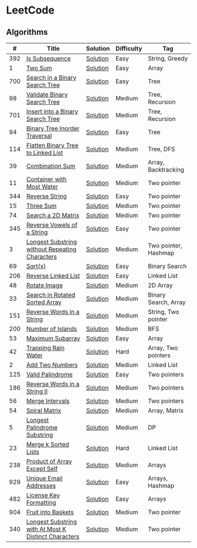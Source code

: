 # LeetCode

## Algorithms

| # | Title | Solution | Difficulty | Tag |
| --- | --- | --- | --- | --- |
| 392 | [Is Subsequence](https://leetcode.com/problems/is-subsequence/) | [Solution](https://github.com/Vigneshsab/LeetCode/blob/main/src/python/_392_.py) | Easy | String, Greedy |
| 1 | [Two Sum](https://leetcode.com/problems/two-sum/)| [Solution](https://github.com/Vigneshsab/LeetCode/blob/main/src/python/_1_.py) | Easy | Array |
| 700 | [Search in a Binary Search Tree](https://leetcode.com/problems/search-in-a-binary-search-tree/) | [Solution](https://github.com/Vigneshsab/LeetCode/blob/main/src/python/_700_.py) | Easy | Tree |
| 98 | [Validate Binary Search Tree](https://leetcode.com/problems/validate-binary-search-tree/) | [Solution](https://github.com/Vigneshsab/LeetCode/blob/main/src/python/_98_.py) | Medium | Tree, Recursion | 
| 701 | [Insert into a Binary Search Tree](https://leetcode.com/problems/insert-into-a-binary-search-tree/) | [Solution](https://github.com/Vigneshsab/LeetCode/blob/main/src/python/_701_.py) | Medium | Tree, Recursion |
| 94 | [Binary Tree Inorder Traversal](https://leetcode.com/problems/binary-tree-inorder-traversal/) | [Solution](https://github.com/Vigneshsab/LeetCode/blob/main/src/python/_94_.py) | Easy | Tree |
| 114 | [Flatten Binary Tree to Linked List](https://leetcode.com/problems/flatten-binary-tree-to-linked-list/) | [Solution](https://github.com/Vigneshsab/LeetCode/blob/main/src/python/_114_.py) | Medium | Tree, DFS |
| 39 | [Combination Sum](https://leetcode.com/problems/combination-sum/) | [Solution](https://github.com/Vigneshsab/LeetCode/blob/main/src/python/_39_.py) | Medium | Array, Backtracking |
| 11 | [Container with Most Water](https://leetcode.com/problems/container-with-most-water/) | [Solution](https://github.com/Vigneshsab/LeetCode/blob/main/src/python/_11_.py) | Medium | Two pointer |
| 344 | [Reverse String](https://leetcode.com/problems/reverse-string/) | [Solution](https://github.com/Vigneshsab/LeetCode/blob/main/src/python/_344_.py) | Easy | Two pointer |
| 15 | [Three Sum](https://leetcode.com/problems/3sum/) | [Solution](https://github.com/Vigneshsab/LeetCode/blob/main/src/python/_15_.py) | Medium | Two pointer |
| 74 | [Search a 2D Matrix](https://leetcode.com/problems/search-a-2d-matrix/) | [Solution](https://github.com/Vigneshsab/LeetCode/blob/main/src/python/_74_.py) | Medium | Two pointer |
| 345 | [Reverse Vowels of a String](https://leetcode.com/problems/reverse-vowels-of-a-string/) | [Solution](https://github.com/Vigneshsab/LeetCode/blob/main/src/python/_345_.py) | Easy | Two pointer|
| 3 | [Longest Substring without Repeating Characters](https://leetcode.com/problems/longest-substring-without-repeating-characters/) | [Solution](https://github.com/Vigneshsab/LeetCode/blob/main/src/python/_3_.py) | Medium | Two pointer, Hashmap |
| 69 | [Sqrt(x)](https://leetcode.com/problems/sqrtx/) | [Solution](https://github.com/Vigneshsab/LeetCode/blob/main/src/python/_69_.py) | Easy | Binary Search |
| 206 | [Reverse Linked List](https://leetcode.com/problems/reverse-linked-list/) | [Solution](https://github.com/Vigneshsab/LeetCode/blob/main/src/python/_206_.py) | Easy | Linked List |
| 48 | [Rotate Image](https://leetcode.com/problems/rotate-image/) | [Solution](https://github.com/Vigneshsab/LeetCode/blob/main/src/python/_48_.py) | Medium | 2D Array |
| 33 | [Search in Rotated Sorted Array](https://leetcode.com/problems/search-in-rotated-sorted-array/) | [Solution](https://github.com/Vigneshsab/LeetCode/blob/main/src/python/_33_.py) | Medium | Binary Search, Array |
| 151 | [Reverse Words in a String](https://leetcode.com/problems/reverse-words-in-a-string/) | [Solution](https://github.com/Vigneshsab/LeetCode/blob/main/src/python/_151_.py) | Medium | String, Two pointer|
| 200 | [Number of Islands](https://leetcode.com/problems/number-of-islands/) | [Solution](https://github.com/Vigneshsab/LeetCode/blob/main/src/python/_200_.py) | Medium | BFS |
| 53 | [Maximum Subarray](https://leetcode.com/problems/maximum-subarray/) | [Solution](https://github.com/Vigneshsab/LeetCode/blob/main/src/python/_53_.py) | Easy | Array |
| 42 | [Trapping Rain Water](https://leetcode.com/problems/trapping-rain-water/) | [Solution](https://github.com/Vigneshsab/LeetCode/blob/main/src/python/_42_.py) | Hard | Array, Two pointers |
| 2 | [Add Two Numbers](https://leetcode.com/problems/add-two-numbers/) | [Solution](https://github.com/Vigneshsab/LeetCode/blob/main/src/python/_2_.py) | Medium | Linked List |
| 125 | [Valid Palindrome](https://leetcode.com/problems/valid-palindrome/) | [Solution](https://github.com/Vigneshsab/LeetCode/blob/main/src/python/_125_.py) | Easy | Two pointers |
| 186 | [Reverse Words in a String II](https://leetcode.com/problems/reverse-words-in-a-string-ii/) | [Solution](https://github.com/Vigneshsab/LeetCode/blob/main/src/python/_186_.py) | Medium | Two pointers |
| 56 | [Merge Intervals](https://leetcode.com/problems/merge-intervals/) | [Solution](https://github.com/Vigneshsab/LeetCode/blob/main/src/python/_56_.py) | Medium | Two pointers| 
| 54 | [Spiral Matrix](https://leetcode.com/problems/spiral-matrix/) | [Solution](https://github.com/Vigneshsab/LeetCode/blob/main/src/python/_54_.py) | Medium | Array, Matrix |
| 5 | [Longest Palindrome Substring](https://leetcode.com/problems/longest-palindromic-substring/) | [Solution](https://github.com/Vigneshsab/LeetCode/blob/main/src/python/_5_.py) | Medium | DP |
| 23 | [Merge k Sorted Lists](https://leetcode.com/problems/merge-k-sorted-lists/) | [Solution](https://github.com/Vigneshsab/LeetCode/blob/main/src/python/_23_.py) | Hard | Linked List | 
| 238 | [Product of Array Except Self](https://leetcode.com/problems/product-of-array-except-self/) | [Solution](https://github.com/Vigneshsab/LeetCode/blob/main/src/python/_238_.py) | Medium | Arrays |
| 929 | [Unique Email Addresses](https://leetcode.com/problems/unique-email-addresses/) | [Solution](https://github.com/Vigneshsab/LeetCode/blob/main/src/python/_929_.py) | Easy | Arrays, Hashmap |
| 482 | [License Key Formatting](https://leetcode.com/problems/license-key-formatting/) | [Solution](https://github.com/Vigneshsab/LeetCode/blob/main/src/python/_482_.py) | Easy | Arrays |
| 904 | [Fruit into Baskets](https://leetcode.com/problems/fruit-into-baskets/) | [Solution](https://github.com/Vigneshsab/LeetCode/blob/main/src/python/_904_.py) | Medium | Two pointer |
| 340 | [Longest Substring with At Most K Distinct Characters](https://leetcode.com/problems/longest-substring-with-at-most-k-distinct-characters/) | [Solution](https://github.com/Vigneshsab/LeetCode/blob/main/src/python/_340_.py) | Medium | Two pointer |

